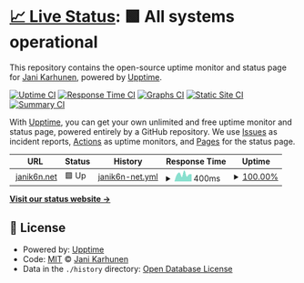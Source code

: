 # [📈 Live Status](https://janik6n.github.io/upptime): <!--live status--> **🟩 All systems operational**

This repository contains the open-source uptime monitor and status page for [Jani Karhunen](https://janik6n.net), powered by [Upptime](https://github.com/upptime/upptime).

[![Uptime CI](https://github.com/koj-co/upptime/workflows/Uptime%20CI/badge.svg)](https://github.com/koj-co/upptime/actions?query=workflow%3A%22Uptime+CI%22)
[![Response Time CI](https://github.com/koj-co/upptime/workflows/Response%20Time%20CI/badge.svg)](https://github.com/koj-co/upptime/actions?query=workflow%3A%22Response+Time+CI%22)
[![Graphs CI](https://github.com/koj-co/upptime/workflows/Graphs%20CI/badge.svg)](https://github.com/koj-co/upptime/actions?query=workflow%3A%22Graphs+CI%22)
[![Static Site CI](https://github.com/koj-co/upptime/workflows/Static%20Site%20CI/badge.svg)](https://github.com/koj-co/upptime/actions?query=workflow%3A%22Static+Site+CI%22)
[![Summary CI](https://github.com/koj-co/upptime/workflows/Summary%20CI/badge.svg)](https://github.com/koj-co/upptime/actions?query=workflow%3A%22Summary+CI%22)

With [Upptime](https://upptime.js.org), you can get your own unlimited and free uptime monitor and status page, powered entirely by a GitHub repository. We use [Issues](https://github.com/janik6n/upptime/issues) as incident reports, [Actions](https://github.com/janik6n/upptime/actions) as uptime monitors, and [Pages](https://janik6n.github.io/upptime) for the status page.

<!--start: status pages-->
<!-- This summary is generated by Upptime (https://github.com/upptime/upptime) -->
<!-- Do not edit this manually, your changes will be overwritten -->
<!-- prettier-ignore -->
| URL | Status | History | Response Time | Uptime |
| --- | ------ | ------- | ------------- | ------ |
| <img alt="" src="https://icons.duckduckgo.com/ip3/janik6n.net.ico" height="13"> [janik6n.net](https://janik6n.net/) | 🟩 Up | [janik6n-net.yml](https://github.com/janik6n/upptime/commits/HEAD/history/janik6n-net.yml) | <details><summary><img alt="Response time graph" src="./graphs/janik6n-net/response-time-week.png" height="20"> 400ms</summary><br><a href="https://janik6n.github.io/upptime/history/janik6n-net"><img alt="Response time 352" src="https://img.shields.io/endpoint?url=https%3A%2F%2Fraw.githubusercontent.com%2Fjanik6n%2Fupptime%2FHEAD%2Fapi%2Fjanik6n-net%2Fresponse-time.json"></a><br><a href="https://janik6n.github.io/upptime/history/janik6n-net"><img alt="24-hour response time 199" src="https://img.shields.io/endpoint?url=https%3A%2F%2Fraw.githubusercontent.com%2Fjanik6n%2Fupptime%2FHEAD%2Fapi%2Fjanik6n-net%2Fresponse-time-day.json"></a><br><a href="https://janik6n.github.io/upptime/history/janik6n-net"><img alt="7-day response time 400" src="https://img.shields.io/endpoint?url=https%3A%2F%2Fraw.githubusercontent.com%2Fjanik6n%2Fupptime%2FHEAD%2Fapi%2Fjanik6n-net%2Fresponse-time-week.json"></a><br><a href="https://janik6n.github.io/upptime/history/janik6n-net"><img alt="30-day response time 364" src="https://img.shields.io/endpoint?url=https%3A%2F%2Fraw.githubusercontent.com%2Fjanik6n%2Fupptime%2FHEAD%2Fapi%2Fjanik6n-net%2Fresponse-time-month.json"></a><br><a href="https://janik6n.github.io/upptime/history/janik6n-net"><img alt="1-year response time 366" src="https://img.shields.io/endpoint?url=https%3A%2F%2Fraw.githubusercontent.com%2Fjanik6n%2Fupptime%2FHEAD%2Fapi%2Fjanik6n-net%2Fresponse-time-year.json"></a></details> | <details><summary><a href="https://janik6n.github.io/upptime/history/janik6n-net">100.00%</a></summary><a href="https://janik6n.github.io/upptime/history/janik6n-net"><img alt="All-time uptime 99.98%" src="https://img.shields.io/endpoint?url=https%3A%2F%2Fraw.githubusercontent.com%2Fjanik6n%2Fupptime%2FHEAD%2Fapi%2Fjanik6n-net%2Fuptime.json"></a><br><a href="https://janik6n.github.io/upptime/history/janik6n-net"><img alt="24-hour uptime 100.00%" src="https://img.shields.io/endpoint?url=https%3A%2F%2Fraw.githubusercontent.com%2Fjanik6n%2Fupptime%2FHEAD%2Fapi%2Fjanik6n-net%2Fuptime-day.json"></a><br><a href="https://janik6n.github.io/upptime/history/janik6n-net"><img alt="7-day uptime 100.00%" src="https://img.shields.io/endpoint?url=https%3A%2F%2Fraw.githubusercontent.com%2Fjanik6n%2Fupptime%2FHEAD%2Fapi%2Fjanik6n-net%2Fuptime-week.json"></a><br><a href="https://janik6n.github.io/upptime/history/janik6n-net"><img alt="30-day uptime 100.00%" src="https://img.shields.io/endpoint?url=https%3A%2F%2Fraw.githubusercontent.com%2Fjanik6n%2Fupptime%2FHEAD%2Fapi%2Fjanik6n-net%2Fuptime-month.json"></a><br><a href="https://janik6n.github.io/upptime/history/janik6n-net"><img alt="1-year uptime 100.00%" src="https://img.shields.io/endpoint?url=https%3A%2F%2Fraw.githubusercontent.com%2Fjanik6n%2Fupptime%2FHEAD%2Fapi%2Fjanik6n-net%2Fuptime-year.json"></a></details>

<!--end: status pages-->

[**Visit our status website →**](https://janik6n.github.io/upptime)

## 📄 License

- Powered by: [Upptime](https://github.com/upptime/upptime)
- Code: [MIT](./LICENSE) © [Jani Karhunen](https://janik6n.net)
- Data in the `./history` directory: [Open Database License](https://opendatacommons.org/licenses/odbl/1-0/)
